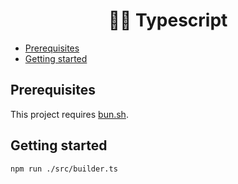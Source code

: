<h1 align="center">
  👨‍🏫 Typescript
</h1>

<!-- START doctoc generated TOC please keep comment here to allow auto update -->
<!-- DON'T EDIT THIS SECTION, INSTEAD RE-RUN doctoc TO UPDATE -->

- [Prerequisites](#prerequisites)
- [Getting started](#getting-started)

<!-- END doctoc generated TOC please keep comment here to allow auto update -->

## Prerequisites

This project requires [bun.sh](https://bun.sh/).

## Getting started

```bash
npm run ./src/builder.ts
```
